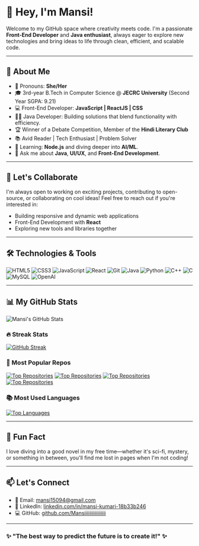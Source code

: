 # 👋 Hey, I'm Mansi! 

Welcome to my GitHub space where creativity meets code. I'm a passionate **Front-End Developer** and **Java enthusiast**, always eager to explore new technologies and bring ideas to life through clean, efficient, and scalable code.

---

## 🚀 About Me
- 🌸 Pronouns: **She/Her**
- 🎓 3rd-year B.Tech in Computer Science @ **JECRC University** (Second Year SGPA: 9.21)
- 💻 Front-End Developer: **JavaScript | ReactJS | CSS**
- 👨‍💻 Java Developer: Building solutions that blend functionality with efficiency.
- 🏆 Winner of a Debate Competition, Member of the **Hindi Literary Club**
- 📚 Avid Reader | Tech Enthusiast | Problem Solver
- 🌱 Learning: **Node.js** and diving deeper into **AI/ML**.
- 💬 Ask me about **Java**, **UI/UX**, and **Front-End Development**.

---

## 🤝 Let's Collaborate
I'm always open to working on exciting projects, contributing to open-source, or collaborating on cool ideas! Feel free to reach out if you're interested in:
- Building responsive and dynamic web applications
- Front-End Development with **React** 
- Exploring new tools and libraries together

---

## 🛠️ Technologies & Tools
![HTML5](https://img.shields.io/badge/-HTML5-E34F26?style=flat&logo=html5&logoColor=white)
![CSS3](https://img.shields.io/badge/-CSS3-1572B6?style=flat&logo=css3&logoColor=white)
![JavaScript](https://img.shields.io/badge/-JavaScript-F7DF1E?style=flat&logo=javascript&logoColor=black)
![React](https://img.shields.io/badge/-React-61DAFB?style=flat&logo=react&logoColor=black)
![Git](https://img.shields.io/badge/-Git-F05032?style=flat&logo=git&logoColor=white)
![Java](https://img.shields.io/badge/-Java-007396?style=flat&logo=java&logoColor=white)
![Python](https://img.shields.io/badge/-Python-3776AB?style=flat&logo=python&logoColor=white)
![C++](https://img.shields.io/badge/-C++-00599C?style=flat&logo=c%2B%2B&logoColor=white)
![C](https://img.shields.io/badge/-C-A8B9CC?style=flat&logo=c&logoColor=black)
![MySQL](https://img.shields.io/badge/-MySQL-4479A1?style=flat&logo=mysql&logoColor=white)
![OpenAI](https://img.shields.io/badge/-OpenAI-412991?style=flat&logo=openai&logoColor=white)

---

## 📊 My GitHub Stats
![Mansi's GitHub Stats](https://github-readme-stats.vercel.app/api?username=Mansiiiiiiiiiiiiiiiii&show_icons=true&theme=radical)

### 🔥 Streak Stats
[![GitHub Streak](https://github-readme-streak-stats.herokuapp.com?user=Mansiiiiiiiiiiiiiiiii&theme=radical)](https://git.io/streak-stats)

### 🌟 Most Popular Repos
[![Top Repositories](https://github-readme-stats.vercel.app/api/pin/?username=Mansiiiiiiiiiiiiiiiii&repo=LeetCode&theme=radical)](https://github.com/Mansiiiiiiiiiiiiiiiii/LeetCode)
[![Top Repositories](https://github-readme-stats.vercel.app/api/pin/?username=Mansiiiiiiiiiiiiiiiii&repo=javaproject&theme=radical)](https://github.com/Mansiiiiiiiiiiiiiiiii/javaproject)
[![Top Repositories](https://github-readme-stats.vercel.app/api/pin/?username=Mansiiiiiiiiiiiiiiiii&repo=Lunacal-&theme=radical)](https://github.com/Mansiiiiiiiiiiiiiiiii/Lunacal-)
[![Top Repositories](https://github-readme-stats.vercel.app/api/pin/?username=Mansiiiiiiiiiiiiiiiii&repo=DSA&theme=radical)](https://github.com/Mansiiiiiiiiiiiiiiiii/DSA)



### 📚 Most Used Languages
[![Top Languages](https://github-readme-stats.vercel.app/api/top-langs/?username=Mansiiiiiiiiiiiiiiiii&layout=compact&langs_count=10&theme=radical)](https://github.com/Mansiiiiiiiiiiiiiiiii/github-readme-stats)

---

## 🎉 Fun Fact
I love diving into a good novel in my free time—whether it's sci-fi, mystery, or something in between, you'll find me lost in pages when I'm not coding!

---

## 📫 Let's Connect
- 📧 Email: [mansi15094@gmail.com](mailto:mansi15094@gmail.com)
- 💼 LinkedIn: [linkedin.com/in/mansi-kumari-18b33b246](https://linkedin.com/in/mansi-kumari-18b33b246)
- 💻 GitHub: [github.com/Mansiiiiiiiiiiiiiiiii](https://github.com/Mansiiiiiiiiiiiiiiiii)

---

### ✨ "The best way to predict the future is to create it!" ✨
